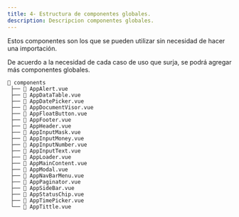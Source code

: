 ```yaml
---
title: 4- Estructura de componentes globales.
description: Descripcion componentes globales.
---
```



Estos componentes son los que se pueden utilizar sin necesidad de hacer una importación.

De acuerdo a la necesidad de cada caso de uso que surja, se podrá agregar más componentes globales.

```
📁 components
 ├── 🧩 AppAlert.vue
 ├── 🧩 AppDataTable.vue
 ├── 🧩 AppDatePicker.vue
 ├── 🧩 AppDocumentVisor.vue
 ├── 🧩 AppFloatButton.vue
 ├── 🧩 AppFooter.vue
 ├── 🧩 AppHeader.vue
 ├── 🧩 AppInputMask.vue
 ├── 🧩 AppInputMoney.vue
 ├── 🧩 AppInputNumber.vue
 ├── 🧩 AppInputText.vue
 ├── 🧩 AppLoader.vue
 ├── 🧩 AppMainContent.vue
 ├── 🧩 AppModal.vue
 ├── 🧩 AppNavBarMenu.vue
 ├── 🧩 AppPaginator.vue
 ├── 🧩 AppSideBar.vue
 ├── 🧩 AppStatusChip.vue
 ├── 🧩 AppTimePicker.vue
 └── 🧩 AppTittle.vue

 ```